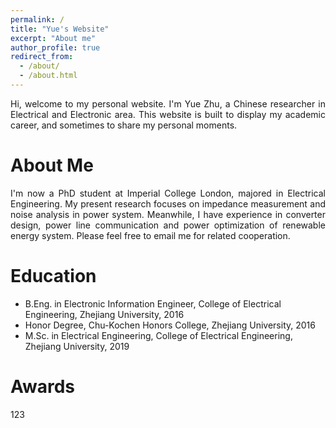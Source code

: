 ```yaml
---
permalink: /
title: "Yue's Website"
excerpt: "About me"
author_profile: true
redirect_from: 
  - /about/
  - /about.html
---
```


<div style="text-align: justify">Hi, welcome to my personal website. I'm Yue Zhu, a Chinese researcher in Electrical and Electronic area. This website is built to display my academic career, and sometimes to share my personal moments.</div>


About Me
======

<div style="text-align: justify">I'm now a PhD student at Imperial College London, majored in Electrical Engineering. My present research focuses on impedance measurement and noise analysis in power system. Meanwhile, I have experience in converter design, power line communication and power optimization of renewable energy system. Please feel free to email me for related cooperation. </div>


Education
======
- B.Eng. in Electronic Information Engineer, College of Electrical Engineering, Zhejiang University, 2016
- Honor Degree, Chu-Kochen Honors College, Zhejiang University, 2016
- M.Sc. in Electrical Engineering, College of Electrical Engineering, Zhejiang University, 2019


Awards
======
123